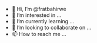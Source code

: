 - 👋 Hi, I’m @fratbahirwe
- 👀 I’m interested in ...
- 🌱 I’m currently learning ...
- 💞️ I’m looking to collaborate on ...
- 📫 How to reach me ...

<!---
fratbahirwe/fratbahirwe is a ✨ special ✨ repository because its `README.md` (this file) appears on your GitHub profile.
You can click the Preview link to take a look at your changes.
--->
